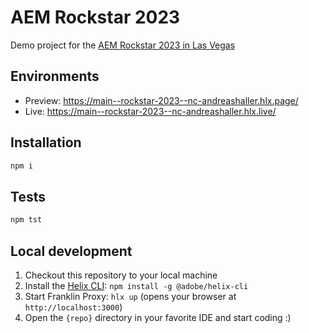 # AEM Rockstar 2023
Demo project for the [AEM Rockstar 2023 in Las Vegas](https://rockstar.adobeevents.com/en/)

## Environments
- Preview: https://main--rockstar-2023--nc-andreashaller.hlx.page/
- Live: https://main--rockstar-2023--nc-andreashaller.hlx.live/

## Installation

```sh
npm i
```

## Tests

```sh
npm tst
```

## Local development

1. Checkout this repository to your local machine
1. Install the [Helix CLI](https://github.com/adobe/helix-cli): `npm install -g @adobe/helix-cli`
1. Start Franklin Proxy: `hlx up` (opens your browser at `http://localhost:3000`)
1. Open the `{repo}` directory in your favorite IDE and start coding :)

